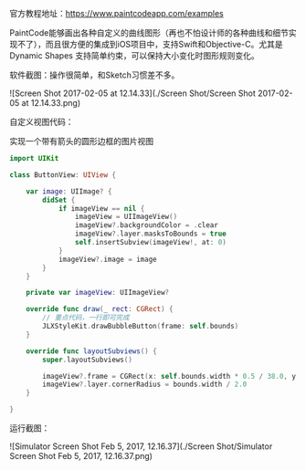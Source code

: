 

官方教程地址：https://www.paintcodeapp.com/examples

PaintCode能够画出各种自定义的曲线图形（再也不怕设计师的各种曲线和细节实现不了），而且很方便的集成到iOS项目中，支持Swift和Objective-C。尤其是 Dynamic Shapes 支持简单约束，可以保持大小变化时图形规则变化。

软件截图：操作很简单，和Sketch习惯差不多。



![Screen Shot 2017-02-05 at 12.14.33](./Screen Shot/Screen Shot 2017-02-05 at 12.14.33.png)



自定义视图代码：

实现一个带有箭头的圆形边框的图片视图

```swift
import UIKit

class ButtonView: UIView {

    var image: UIImage? {
        didSet {
            if imageView == nil {
                imageView = UIImageView()
                imageView?.backgroundColor = .clear
                imageView?.layer.masksToBounds = true
                self.insertSubview(imageView!, at: 0)
            }
            imageView?.image = image
        }
    }

    private var imageView: UIImageView?

    override func draw(_ rect: CGRect) {
		// 重点代码，一行即可完成
        JLXStyleKit.drawBubbleButton(frame: self.bounds)
    }

    override func layoutSubviews() {
        super.layoutSubviews()

        imageView?.frame = CGRect(x: self.bounds.width * 0.5 / 38.0, y: self.bounds.width * 0.5 / 38.0, width: self.bounds.width * 37 / 38.0, height: self.bounds.width * 37 / 38.0)
        imageView?.layer.cornerRadius = bounds.width / 2.0
    }

}
```



运行截图：

![Simulator Screen Shot Feb 5, 2017, 12.16.37](./Screen Shot/Simulator Screen Shot Feb 5, 2017, 12.16.37.png)